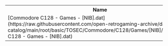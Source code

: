 <table>
<tr><th>Name</th><th>Size</th></tr>
<tr><td>[Commodore C128 - Games - [NIB].dat](https://raw.githubusercontent.com/open-retrogaming-archive/dat-catalog/main/root/basic/TOSEC/Commodore/C128/Games/[NIB]/Commodore C128 - Games - [NIB].dat)</td><td>8914</td></tr>
</table>
